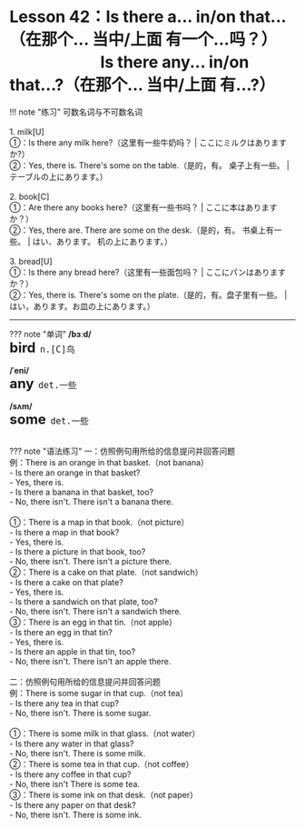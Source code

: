 # Lesson 42：Is there a... in/on that...（在那个... 当中/上面 有一个...吗？）<br>　　　　　&nbsp;&nbsp;&nbsp;Is there any... in/on that...?（在那个... 当中/上面 有...?）


!!! note "练习"
    可数名词与不可数名词<br>
    <br>
    1. milk[U]<br>
    ①：Is there any milk here?（这里有一些牛奶吗？ | ここにミルクはありますか?）<br>
    ②：Yes, there is. There's some on the table.（是的，有。 桌子上有一些。 | テーブルの上にあります。）<br>
    <br>
    2. book[C]<br>
    ①：Are there any books here?（这里有一些书吗？ | ここに本はありますか？）<br>
    ②：Yes, there are. There are some on the desk.（是的，有。 书桌上有一些。 | はい、あります。 机の上にあります。）<br>
    <br>
    3. bread[U]<br>
    ①：Is there any bread here?（这里有一些面包吗？ | ここにパンはありますか？）<br>
    ②：Yes, there is. There's some on the plate.（是的，有。盘子里有一些。 | はい，あります。お皿の上にあります。）<br>


---
??? note "单词"
    **/bɜːd/**<br>
    <font size=5>**bird**</font>&nbsp;&nbsp;<font size=4>`n.[C]鸟`</font><br>
    <br>
    **/ˈeni/**<br>
    <font size=5>**any**</font>&nbsp;&nbsp;<font size=4>`det.一些`</font><br>
    <br>
    **/sʌm/**<br>
    <font size=5>**some**</font>&nbsp;&nbsp;<font size=4>`det.一些`</font><br>
    <br>


??? note "语法练习"
    一：仿照例句用所给的信息提问并回答问题<br>
    例：There is an orange in that basket.（not banana）<br>
    - Is there an orange in that basket?<br>
    - Yes, there is.<br>
    - Is there a banana in that basket, too?<br>
    - No, there isn't. There isn't a banana there.<br>
    <br>
    ①：There is a map in that book.（not picture）<br>
    - Is there a map in that book?<br>
    - Yes, there is.<br>
    - Is there a picture in that book, too?<br>
    - No, there isn't. There isn't a picture there.<br>
    ②：There is a cake on that plate.（not sandwich）<br>
    - Is there a cake on that plate?<br>
    - Yes, there is.<br>
    - Is there a sandwich on that plate, too?<br>
    - No, there isn't. There isn't a sandwich there.<br>
    ③：There is an egg in that tin.（not apple）<br>
    - Is there an egg in that tin?<br>
    - Yes, there is.<br>
    - Is there an apple in that tin, too?<br>
    - No, there isn't. There isn't an apple there.<br>
    <br>
    二：仿照例句用所给的信息提问并回答问题<br>
    例：There is some sugar in that cup.（not tea）<br>
    - Is there any tea in that cup?<br>
    - No, there isn't. There is some sugar.<br>
    <br>
    ①：There is some milk in that glass.（not water）<br>
    - Is there any water in that glass?<br>
    - No, there isn't. There is some milk.<br>
    ②：There is some tea in that cup.（not coffee）<br>
    - Is there any coffee in that cup?<br>
    - No, there isn't There is some tea.<br>
    ③：There is some ink on that desk.（not paper）<br>
    - Is there any paper on that desk?<br>
    - No, there isn't. There is some ink.<br>
